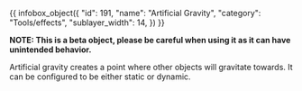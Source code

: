 {{ infobox_object({
	"id": 191,
	"name": "Artificial Gravity",
	"category": "Tools/effects",
	"sublayer_width": 14,
}) }}

**NOTE: This is a beta object, please be careful when using it as it can have unintended behavior.**

Artificial gravity creates a point where other objects will gravitate towards. It can be configured to be either static or dynamic.